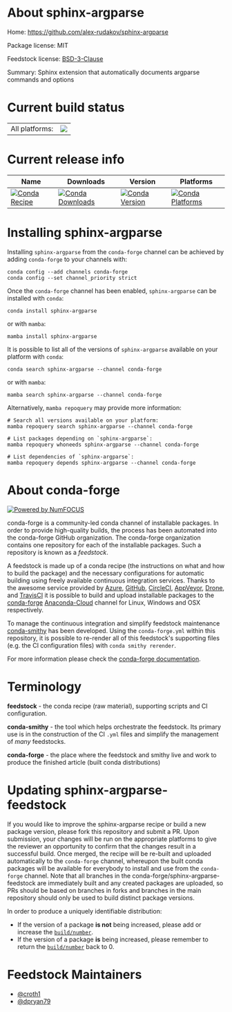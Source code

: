 About sphinx-argparse
=====================

Home: https://github.com/alex-rudakov/sphinx-argparse

Package license: MIT

Feedstock license: [BSD-3-Clause](https://github.com/conda-forge/sphinx-argparse-feedstock/blob/main/LICENSE.txt)

Summary: Sphinx extension that automatically documents argparse commands and options

Current build status
====================


<table><tr><td>All platforms:</td>
    <td>
      <a href="https://dev.azure.com/conda-forge/feedstock-builds/_build/latest?definitionId=3551&branchName=main">
        <img src="https://dev.azure.com/conda-forge/feedstock-builds/_apis/build/status/sphinx-argparse-feedstock?branchName=main">
      </a>
    </td>
  </tr>
</table>

Current release info
====================

| Name | Downloads | Version | Platforms |
| --- | --- | --- | --- |
| [![Conda Recipe](https://img.shields.io/badge/recipe-sphinx--argparse-green.svg)](https://anaconda.org/conda-forge/sphinx-argparse) | [![Conda Downloads](https://img.shields.io/conda/dn/conda-forge/sphinx-argparse.svg)](https://anaconda.org/conda-forge/sphinx-argparse) | [![Conda Version](https://img.shields.io/conda/vn/conda-forge/sphinx-argparse.svg)](https://anaconda.org/conda-forge/sphinx-argparse) | [![Conda Platforms](https://img.shields.io/conda/pn/conda-forge/sphinx-argparse.svg)](https://anaconda.org/conda-forge/sphinx-argparse) |

Installing sphinx-argparse
==========================

Installing `sphinx-argparse` from the `conda-forge` channel can be achieved by adding `conda-forge` to your channels with:

```
conda config --add channels conda-forge
conda config --set channel_priority strict
```

Once the `conda-forge` channel has been enabled, `sphinx-argparse` can be installed with `conda`:

```
conda install sphinx-argparse
```

or with `mamba`:

```
mamba install sphinx-argparse
```

It is possible to list all of the versions of `sphinx-argparse` available on your platform with `conda`:

```
conda search sphinx-argparse --channel conda-forge
```

or with `mamba`:

```
mamba search sphinx-argparse --channel conda-forge
```

Alternatively, `mamba repoquery` may provide more information:

```
# Search all versions available on your platform:
mamba repoquery search sphinx-argparse --channel conda-forge

# List packages depending on `sphinx-argparse`:
mamba repoquery whoneeds sphinx-argparse --channel conda-forge

# List dependencies of `sphinx-argparse`:
mamba repoquery depends sphinx-argparse --channel conda-forge
```


About conda-forge
=================

[![Powered by
NumFOCUS](https://img.shields.io/badge/powered%20by-NumFOCUS-orange.svg?style=flat&colorA=E1523D&colorB=007D8A)](https://numfocus.org)

conda-forge is a community-led conda channel of installable packages.
In order to provide high-quality builds, the process has been automated into the
conda-forge GitHub organization. The conda-forge organization contains one repository
for each of the installable packages. Such a repository is known as a *feedstock*.

A feedstock is made up of a conda recipe (the instructions on what and how to build
the package) and the necessary configurations for automatic building using freely
available continuous integration services. Thanks to the awesome service provided by
[Azure](https://azure.microsoft.com/en-us/services/devops/), [GitHub](https://github.com/),
[CircleCI](https://circleci.com/), [AppVeyor](https://www.appveyor.com/),
[Drone](https://cloud.drone.io/welcome), and [TravisCI](https://travis-ci.com/)
it is possible to build and upload installable packages to the
[conda-forge](https://anaconda.org/conda-forge) [Anaconda-Cloud](https://anaconda.org/)
channel for Linux, Windows and OSX respectively.

To manage the continuous integration and simplify feedstock maintenance
[conda-smithy](https://github.com/conda-forge/conda-smithy) has been developed.
Using the ``conda-forge.yml`` within this repository, it is possible to re-render all of
this feedstock's supporting files (e.g. the CI configuration files) with ``conda smithy rerender``.

For more information please check the [conda-forge documentation](https://conda-forge.org/docs/).

Terminology
===========

**feedstock** - the conda recipe (raw material), supporting scripts and CI configuration.

**conda-smithy** - the tool which helps orchestrate the feedstock.
                   Its primary use is in the construction of the CI ``.yml`` files
                   and simplify the management of *many* feedstocks.

**conda-forge** - the place where the feedstock and smithy live and work to
                  produce the finished article (built conda distributions)


Updating sphinx-argparse-feedstock
==================================

If you would like to improve the sphinx-argparse recipe or build a new
package version, please fork this repository and submit a PR. Upon submission,
your changes will be run on the appropriate platforms to give the reviewer an
opportunity to confirm that the changes result in a successful build. Once
merged, the recipe will be re-built and uploaded automatically to the
`conda-forge` channel, whereupon the built conda packages will be available for
everybody to install and use from the `conda-forge` channel.
Note that all branches in the conda-forge/sphinx-argparse-feedstock are
immediately built and any created packages are uploaded, so PRs should be based
on branches in forks and branches in the main repository should only be used to
build distinct package versions.

In order to produce a uniquely identifiable distribution:
 * If the version of a package **is not** being increased, please add or increase
   the [``build/number``](https://docs.conda.io/projects/conda-build/en/latest/resources/define-metadata.html#build-number-and-string).
 * If the version of a package **is** being increased, please remember to return
   the [``build/number``](https://docs.conda.io/projects/conda-build/en/latest/resources/define-metadata.html#build-number-and-string)
   back to 0.

Feedstock Maintainers
=====================

* [@croth1](https://github.com/croth1/)
* [@dpryan79](https://github.com/dpryan79/)

